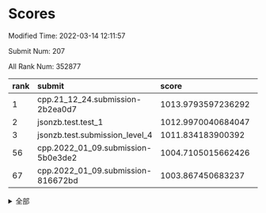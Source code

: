 # Scores

Modified Time: 2022-03-14 12:11:57

Submit Num: 207

All Rank Num: 352877

| rank |               submit               |       score        |       sigma        | pk_num |
| :--- | :--------------------------------- | :----------------- | :----------------- | :----- |
| 1    | cpp.21_12_24.submission-2b2ea0d7   | 1013.9793597236292 | 0.813585173315771  | 6822   |
| 2    | jsonzb.test.test_1                 | 1012.9970040684047 | 0.8016250248904403 | 6821   |
| 3    | jsonzb.test.submission_level_4     | 1011.834183900392  | 0.8008059558817466 | 6822   |
| 56   | cpp.2022_01_09.submission-5b0e3de2 | 1004.7105015662426 | 0.7307527684791193 | 6822   |
| 67   | cpp.2022_01_09.submission-816672bd | 1003.867450683237  | 0.7141306986163348 | 6822   |


<details>
<summary>全部</summary>

| rank |                 submit                 |       score        |       sigma        | pk_num |
| :--- | :------------------------------------- | :----------------- | :----------------- | :----- |
| 1    | cpp.21_12_24.submission-2b2ea0d7       | 1013.9793597236292 | 0.813585173315771  | 6822   |
| 2    | jsonzb.test.test_1                     | 1012.9970040684047 | 0.8016250248904403 | 6821   |
| 3    | jsonzb.test.submission_level_4         | 1011.834183900392  | 0.8008059558817466 | 6822   |
| 4    | gobigger.level_3.submission_level_3_12 | 1011.5597556807892 | 0.7882664943808252 | 6821   |
| 5    | gobigger.level_3.submission_level_3_29 | 1011.3935887183353 | 0.7665859469372025 | 6820   |
| 6    | gobigger.level_3.submission_level_3_38 | 1011.1274269291434 | 0.7688318986925696 | 6820   |
| 7    | gobigger.level_3.submission_level_3_18 | 1011.0892631723849 | 0.7450037185892745 | 6821   |
| 8    | gobigger.level_3.submission_level_3_2  | 1011.0135447656153 | 0.7683521619944782 | 6815   |
| 9    | gobigger.level_3.submission_level_3_37 | 1010.8823611399348 | 0.7591429386538293 | 6822   |
| 10   | gobigger.level_3.submission_level_3_5  | 1010.848256025962  | 0.7744298336346069 | 6821   |
| 11   | gobigger.level_3.submission_level_3_0  | 1010.8238435076137 | 0.7656021257512422 | 6820   |
| 12   | gobigger.level_3.submission_level_3_49 | 1010.799943106012  | 0.7845508813569905 | 6820   |
| 13   | gobigger.level_3.submission_level_3_26 | 1010.7492358280922 | 0.7589016233483258 | 6818   |
| 14   | gobigger.level_3.submission_level_3_33 | 1010.7306439094815 | 0.7783538668052855 | 6819   |
| 15   | gobigger.level_3.submission_level_3_14 | 1010.6918247012129 | 0.7718362040351908 | 6823   |
| 16   | gobigger.level_3.submission_level_3_11 | 1010.6629003407686 | 0.756099842036031  | 6814   |
| 17   | gobigger.level_3.submission_level_3_15 | 1010.6451617331771 | 0.7557292328544388 | 6812   |
| 18   | gobigger.level_3.submission_level_3_24 | 1010.6449565356255 | 0.7586219118283157 | 6823   |
| 19   | gobigger.level_3.submission_level_3_13 | 1010.4765636344035 | 0.7733169504085611 | 6819   |
| 20   | gobigger.level_3.submission_level_3_41 | 1010.4536822901414 | 0.7535592840146013 | 6816   |
| 21   | gobigger.level_3.submission_level_3_48 | 1010.3705505406059 | 0.7490344464754638 | 6817   |
| 22   | gobigger.level_3.submission_level_3_9  | 1010.3553079932195 | 0.7679183862472336 | 6820   |
| 23   | gobigger.level_3.submission_level_3_30 | 1010.3292194797914 | 0.7497953811270015 | 6820   |
| 24   | gobigger.level_3.submission_level_3_27 | 1010.3002016624728 | 0.7559191160780627 | 6820   |
| 25   | gobigger.level_3.submission_level_3_36 | 1010.2648432674737 | 0.7579337627370333 | 6818   |
| 26   | gobigger.level_3.submission_level_3_43 | 1010.240983753784  | 0.7702832478086317 | 6819   |
| 27   | gobigger.level_3.submission_level_3_47 | 1010.2267512018013 | 0.7572983947798557 | 6821   |
| 28   | gobigger.level_3.submission_level_3_22 | 1010.1464366892059 | 0.7535338012620739 | 6823   |
| 29   | gobigger.level_3.submission_level_3_19 | 1010.146127668293  | 0.7592587780383738 | 6818   |
| 30   | gobigger.level_3.submission_level_3_3  | 1010.0812040620596 | 0.7480341947741486 | 6823   |
| 31   | gobigger.level_3.submission_level_3_46 | 1010.0746936346444 | 0.7873034803054566 | 6817   |
| 32   | gobigger.level_3.submission_level_3_40 | 1009.9417920839255 | 0.7735036399063038 | 6820   |
| 33   | gobigger.level_3.submission_level_3_16 | 1009.9231709767038 | 0.7935898488833185 | 6819   |
| 34   | gobigger.level_3.submission_level_3_6  | 1009.8963974458898 | 0.7721515528353546 | 6819   |
| 35   | gobigger.level_3.submission_level_3_42 | 1009.8940141553344 | 0.7671796959748897 | 6816   |
| 36   | gobigger.level_3.submission_level_3_45 | 1009.8853029559485 | 0.7635246562269744 | 6822   |
| 37   | gobigger.level_3.submission_level_3_35 | 1009.845665660205  | 0.7396399885344198 | 6818   |
| 38   | gobigger.level_3.submission_level_3_32 | 1009.8111165933592 | 0.7447621810197317 | 6820   |
| 39   | gobigger.level_3.submission_level_3_10 | 1009.7153468948079 | 0.7585292274486258 | 6823   |
| 40   | gobigger.level_3.submission_level_3_7  | 1009.6434712328548 | 0.7620660111622208 | 6821   |
| 41   | gobigger.level_3.submission_level_3_20 | 1009.6334233347195 | 0.7438282439609314 | 6812   |
| 42   | gobigger.level_3.submission_level_3_34 | 1009.624925369257  | 0.7515372722509402 | 6819   |
| 43   | gobigger.level_3.submission_level_3_21 | 1009.601350718519  | 0.7492865794822817 | 6818   |
| 44   | gobigger.level_3.submission_level_3_1  | 1009.5507624492282 | 0.7406548490916343 | 6824   |
| 45   | gobigger.level_3.submission_level_3_8  | 1009.4344448641324 | 0.7529291403490874 | 6816   |
| 46   | gobigger.level_3.submission_level_3_28 | 1009.3904668635001 | 0.746403611514431  | 6826   |
| 47   | gobigger.level_3.submission_level_3_23 | 1009.226811917725  | 0.7427637374114828 | 6815   |
| 48   | gobigger.level_3.submission_level_3_4  | 1009.2106579091712 | 0.7443084092400535 | 6823   |
| 49   | gobigger.level_3.submission_level_3_31 | 1009.1344013992625 | 0.7431801333519672 | 6822   |
| 50   | gobigger.level_3.submission_level_3_39 | 1009.0022907343313 | 0.7547467797874333 | 6818   |
| 51   | gobigger.level_3.submission_level_3_44 | 1008.997081779894  | 0.7339135826045009 | 6817   |
| 52   | gobigger.level_3.submission_level_3_17 | 1008.9551182745832 | 0.7564111818981825 | 6817   |
| 53   | gobigger.level_3.submission_level_3_25 | 1008.9154469733503 | 0.7408049939983546 | 6817   |
| 54   | gobigger.level_1.submission_level_1_14 | 1004.9238439860949 | 0.7171336870549081 | 6815   |
| 55   | gobigger.level_1.submission_level_1_44 | 1004.8321903419085 | 0.7219200659345422 | 6820   |
| 56   | cpp.2022_01_09.submission-5b0e3de2     | 1004.7105015662426 | 0.7307527684791193 | 6822   |
| 57   | gobigger.level_1.submission_level_1_0  | 1004.693589665739  | 0.7178506906043933 | 6817   |
| 58   | gobigger.level_1.submission_level_1_6  | 1004.6546184752239 | 0.7207095893668943 | 6816   |
| 59   | gobigger.level_1.submission_level_1_9  | 1004.6515855571496 | 0.7230839270088615 | 6822   |
| 60   | gobigger.level_1.submission_level_1_41 | 1004.5181159617126 | 0.7312581860555314 | 6813   |
| 61   | gobigger.level_1.submission_level_1_1  | 1004.0784746863002 | 0.7090506843106742 | 6817   |
| 62   | gobigger.level_1.submission_level_1_11 | 1004.0598409517903 | 0.7228415714834131 | 6816   |
| 63   | gobigger.level_1.submission_level_1_3  | 1003.9791717418475 | 0.7138420798248548 | 6817   |
| 64   | gobigger.level_1.submission_level_1_31 | 1003.9575284571016 | 0.7146037952447157 | 6821   |
| 65   | gobigger.level_1.submission_level_1_40 | 1003.9365502023719 | 0.7231487614754956 | 6812   |
| 66   | gobigger.level_1.submission_level_1_25 | 1003.8946193628849 | 0.719781097482819  | 6823   |
| 67   | cpp.2022_01_09.submission-816672bd     | 1003.867450683237  | 0.7141306986163348 | 6822   |
| 68   | gobigger.level_1.submission_level_1_17 | 1003.8251880048718 | 0.7164013170305799 | 6818   |
| 69   | gobigger.level_1.submission_level_1_26 | 1003.8111927767605 | 0.7135042902532255 | 6826   |
| 70   | gobigger.level_1.submission_level_1_13 | 1003.7876429651141 | 0.7251939679856755 | 6819   |
| 71   | gobigger.level_1.submission_level_1_46 | 1003.6947097047865 | 0.7248649809081191 | 6823   |
| 72   | gobigger.level_1.submission_level_1_18 | 1003.6720480076366 | 0.7096296292912148 | 6818   |
| 73   | gobigger.level_1.submission_level_1_28 | 1003.5251110530792 | 0.734366815179532  | 6814   |
| 74   | gobigger.level_1.submission_level_1_22 | 1003.50411345696   | 0.7174214692977751 | 6815   |
| 75   | gobigger.level_1.submission_level_1_7  | 1003.4985867239626 | 0.7140180482378425 | 6811   |
| 76   | gobigger.level_1.submission_level_1_29 | 1003.4530042783227 | 0.7171871609349744 | 6816   |
| 77   | gobigger.level_1.submission_level_1_33 | 1003.4121941683853 | 0.7221942678727141 | 6818   |
| 78   | gobigger.level_1.submission_level_1_2  | 1003.314875399827  | 0.7245232224307079 | 6820   |
| 79   | gobigger.level_1.submission_level_1_47 | 1003.2654010112399 | 0.7134549785960187 | 6819   |
| 80   | gobigger.level_1.submission_level_1_49 | 1003.2440306956062 | 0.7177104680425728 | 6815   |
| 81   | gobigger.level_1.submission_level_1_10 | 1003.2326371604128 | 0.7154122576304437 | 6819   |
| 82   | gobigger.level_1.submission_level_1_12 | 1003.1976083736145 | 0.7273801507342709 | 6823   |
| 83   | gobigger.level_1.submission_level_1_48 | 1003.1786768400609 | 0.7227461445261301 | 6816   |
| 84   | gobigger.level_1.submission_level_1_37 | 1003.1219501874148 | 0.719582692646537  | 6814   |
| 85   | gobigger.level_1.submission_level_1_32 | 1003.0984979995128 | 0.7263325616502951 | 6816   |
| 86   | gobigger.level_1.submission_level_1_45 | 1003.0048405464457 | 0.7092011199688288 | 6823   |
| 87   | gobigger.level_1.submission_level_1_16 | 1002.8341641311961 | 0.7114082782949692 | 6815   |
| 88   | gobigger.level_1.submission_level_1_20 | 1002.8163368763912 | 0.7081011238786817 | 6821   |
| 89   | gobigger.level_1.submission_level_1_21 | 1002.7762807544148 | 0.7149331005671682 | 6822   |
| 90   | gobigger.level_1.submission_level_1_42 | 1002.7057144695724 | 0.7122536086927904 | 6823   |
| 91   | gobigger.level_1.submission_level_1_30 | 1002.6527054874933 | 0.7171977116009027 | 6815   |
| 92   | gobigger.level_1.submission_level_1_43 | 1002.6314137640844 | 0.7160947059377396 | 6817   |
| 93   | gobigger.level_1.submission_level_1_5  | 1002.630646392613  | 0.7132986357980056 | 6819   |
| 94   | gobigger.level_1.submission_level_1_34 | 1002.6234338644791 | 0.7146665247831829 | 6822   |
| 95   | gobigger.level_1.submission_level_1_4  | 1002.576391708574  | 0.7152371390217486 | 6819   |
| 96   | gobigger.level_1.submission_level_1_35 | 1002.5659807922038 | 0.7287105983294313 | 6820   |
| 97   | gobigger.level_1.submission_level_1_15 | 1002.5058562501699 | 0.7095659520821364 | 6823   |
| 98   | gobigger.level_1.submission_level_1_27 | 1002.4821121989173 | 0.7175727239106487 | 6821   |
| 99   | gobigger.level_1.submission_level_1_36 | 1002.277702115638  | 0.7119849136703214 | 6816   |
| 100  | gobigger.level_1.submission_level_1_38 | 1002.1284642172491 | 0.705286114468998  | 6818   |
| 101  | gobigger.level_1.submission_level_1_23 | 1002.10935744023   | 0.7303615392138418 | 6816   |
| 102  | gobigger.level_1.submission_level_1_39 | 1002.0113662796011 | 0.7136938889642536 | 6819   |
| 103  | gobigger.level_1.submission_level_1_8  | 1001.9529236597566 | 0.7099320091685805 | 6817   |
| 104  | gobigger.level_1.submission_level_1_19 | 1001.8372848802912 | 0.7087216653100039 | 6820   |
| 105  | gobigger.level_1.submission_level_1_24 | 1001.7786474222305 | 0.7115778885771873 | 6823   |
| 106  | gobigger.random.submission_random_8    | 997.2703638327589  | 0.6980042479028891 | 6817   |
| 107  | gobigger.random.submission_random_19   | 997.0240729232911  | 0.7208548764385081 | 6814   |
| 108  | gobigger.random.submission_random_39   | 996.9757704371073  | 0.7113600904045194 | 6818   |
| 109  | gobigger.random.submission_random_9    | 996.9013148141398  | 0.7137341308680936 | 6820   |
| 110  | gobigger.random.submission_random_35   | 996.897372688507   | 0.7170182678246599 | 6821   |
| 111  | gobigger.random.submission_random_47   | 996.8780590439009  | 0.703476324996015  | 6820   |
| 112  | gobigger.random.submission_random_22   | 996.7505115229885  | 0.707653864837599  | 6825   |
| 113  | gobigger.random.submission_random_48   | 996.715154494715   | 0.7077332321470836 | 6815   |
| 114  | gobigger.random.submission_random_38   | 996.7143002117591  | 0.7137782584521886 | 6818   |
| 115  | gobigger.random.submission_random_21   | 996.64931292521    | 0.6986941887104494 | 6821   |
| 116  | gobigger.random.submission_random_13   | 996.6346599960576  | 0.7062535740690864 | 6820   |
| 117  | gobigger.random.submission_random_32   | 996.6237948869332  | 0.7091428691225253 | 6821   |
| 118  | gobigger.random.submission_random_29   | 996.6166242774411  | 0.7034823353614642 | 6816   |
| 119  | gobigger.random.submission_random_2    | 996.5952576590305  | 0.7024510380693314 | 6823   |
| 120  | gobigger.random.submission_random_34   | 996.5390227472072  | 0.722501711008928  | 6820   |
| 121  | gobigger.random.submission_random_17   | 996.4680832170675  | 0.7064398990573623 | 6820   |
| 122  | gobigger.random.submission_random_0    | 996.3541802679559  | 0.7134701211700454 | 6823   |
| 123  | gobigger.random.submission_random_3    | 996.294712891981   | 0.7280615057982517 | 6818   |
| 124  | gobigger.random.submission_random_42   | 996.2088433310721  | 0.7055685050033517 | 6817   |
| 125  | gobigger.random.submission_random_41   | 996.1911657493989  | 0.7033018318361354 | 6821   |
| 126  | gobigger.random.submission_random_36   | 996.166230835497   | 0.7111142171271055 | 6818   |
| 127  | gobigger.random.submission_random_40   | 996.1426421789796  | 0.7175135979584706 | 6815   |
| 128  | gobigger.random.submission_random_26   | 996.0983267531952  | 0.7111104971204094 | 6821   |
| 129  | gobigger.random.submission_random_14   | 996.0672930194497  | 0.6993123381738393 | 6817   |
| 130  | gobigger.random.submission_random_11   | 996.0653383203482  | 0.7032507273733389 | 6817   |
| 131  | gobigger.random.submission_random_33   | 996.0396175549163  | 0.7092806464467024 | 6818   |
| 132  | gobigger.random.submission_random_1    | 996.021915200417   | 0.7087906782808123 | 6820   |
| 133  | gobigger.random.submission_random_7    | 995.9945539564878  | 0.7133332058454697 | 6822   |
| 134  | gobigger.random.submission_random_43   | 995.9666306386744  | 0.7167424607865537 | 6815   |
| 135  | gobigger.random.submission_random_37   | 995.9156444739973  | 0.69641386938868   | 6817   |
| 136  | gobigger.random.submission_random_28   | 995.8782114625482  | 0.7081513239734828 | 6819   |
| 137  | gobigger.random.submission_random_49   | 995.8650936636545  | 0.7015843836261424 | 6816   |
| 138  | gobigger.random.submission_random_27   | 995.8492269114032  | 0.7051084151600385 | 6818   |
| 139  | gobigger.random.submission_random_20   | 995.8073231540509  | 0.7141372359244489 | 6820   |
| 140  | gobigger.random.submission_random_44   | 995.7928256546942  | 0.7149387868052757 | 6822   |
| 141  | gobigger.random.submission_random_25   | 995.7492878553591  | 0.7044995508674318 | 6820   |
| 142  | gobigger.random.submission_random_24   | 995.7120273671514  | 0.7173306309288875 | 6819   |
| 143  | gobigger.random.submission_random_45   | 995.6392205482776  | 0.7120844557777032 | 6816   |
| 144  | gobigger.random.submission_random_18   | 995.5788685681305  | 0.7069743898282717 | 6815   |
| 145  | gobigger.random.submission_random_12   | 995.5577815421267  | 0.7224530011450037 | 6822   |
| 146  | gobigger.random.submission_random_5    | 995.4890030057661  | 0.7178225972865095 | 6821   |
| 147  | gobigger.random.submission_random_23   | 995.4726239183493  | 0.7093789422886471 | 6821   |
| 148  | gobigger.random.submission_random_10   | 995.4510293489878  | 0.700776148856131  | 6820   |
| 149  | gobigger.random.submission_random_15   | 995.3886388010885  | 0.6908736856905678 | 6820   |
| 150  | gobigger.random.submission_random_6    | 995.3057050719364  | 0.7155639936259095 | 6819   |
| 151  | gobigger.random.submission_random_30   | 995.2231094617619  | 0.7234237731503406 | 6820   |
| 152  | gobigger.random.submission_random_31   | 995.1341992236145  | 0.724713741270814  | 6818   |
| 153  | gobigger.random.submission_random_16   | 994.7979511060921  | 0.7105640714008934 | 6818   |
| 154  | gobigger.random.submission_random_46   | 994.7682367348912  | 0.7177755108627027 | 6811   |
| 155  | gobigger.random.submission_random_4    | 994.6203993407504  | 0.7212986516301465 | 6819   |
| 156  | gobigger.level_2.submission_level_2_2  | 993.7709180090462  | 0.7298714513096098 | 6815   |
| 157  | gobigger.level_2.submission_level_2_45 | 993.6830915619319  | 0.7517861303181343 | 6819   |
| 158  | gobigger.level_2.submission_level_2_46 | 993.5778449043497  | 0.747336020868123  | 6815   |
| 159  | gobigger.level_2.submission_level_2_6  | 993.4458334467964  | 0.732887966062769  | 6817   |
| 160  | gobigger.level_2.submission_level_2_30 | 993.4099451526912  | 0.7351048115636711 | 6819   |
| 161  | gobigger.level_2.submission_level_2_35 | 993.3778594885007  | 0.7343422547837599 | 6818   |
| 162  | gobigger.level_2.submission_level_2_34 | 993.0348521640166  | 0.739677809073161  | 6815   |
| 163  | gobigger.level_2.submission_level_2_49 | 993.0180168924508  | 0.7503632513609965 | 6820   |
| 164  | gobigger.level_2.submission_level_2_20 | 992.8584232435501  | 0.758513216207703  | 6820   |
| 165  | gobigger.level_2.submission_level_2_23 | 992.84605326573    | 0.7395985295550319 | 6818   |
| 166  | gobigger.level_2.submission_level_2_11 | 992.8013481887626  | 0.7393780011621234 | 6818   |
| 167  | gobigger.level_2.submission_level_2_14 | 992.6963404282459  | 0.7461970415526357 | 6822   |
| 168  | gobigger.level_2.submission_level_2_42 | 992.6204843813761  | 0.7560091812458006 | 6823   |
| 169  | gobigger.level_2.submission_level_2_43 | 992.521388571105   | 0.736341536217891  | 6813   |
| 170  | gobigger.level_2.submission_level_2_39 | 992.4620208319787  | 0.7497915009655174 | 6823   |
| 171  | gobigger.level_2.submission_level_2_5  | 992.4145575671816  | 0.7546560584435956 | 6819   |
| 172  | gobigger.level_2.submission_level_2_10 | 992.4090569187969  | 0.7299536175903246 | 6815   |
| 173  | gobigger.level_2.submission_level_2_17 | 992.3076203542133  | 0.7407621962999155 | 6818   |
| 174  | gobigger.level_2.submission_level_2_44 | 992.2417714502377  | 0.7351910853279255 | 6821   |
| 175  | gobigger.level_2.submission_level_2_48 | 992.2290897541099  | 0.7453995060052799 | 6818   |
| 176  | gobigger.level_2.submission_level_2_1  | 992.2069428213633  | 0.7395624738055734 | 6826   |
| 177  | gobigger.level_2.submission_level_2_27 | 992.1708251391469  | 0.7588817420260224 | 6818   |
| 178  | gobigger.level_2.submission_level_2_16 | 992.1600137632597  | 0.7335905075256247 | 6819   |
| 179  | gobigger.level_2.submission_level_2_47 | 992.1328981958972  | 0.7439783488756743 | 6820   |
| 180  | gobigger.level_2.submission_level_2_22 | 992.1008568132823  | 0.7327241432781816 | 6818   |
| 181  | gobigger.level_2.submission_level_2_15 | 991.9323051167833  | 0.7409488321554177 | 6817   |
| 182  | gobigger.level_2.submission_level_2_24 | 991.8814445866105  | 0.749025495796936  | 6817   |
| 183  | gobigger.level_2.submission_level_2_19 | 991.8470279656051  | 0.7446588780336529 | 6818   |
| 184  | gobigger.level_2.submission_level_2_4  | 991.8384481596327  | 0.7376248654935114 | 6819   |
| 185  | gobigger.level_2.submission_level_2_7  | 991.7683578153413  | 0.7523790403014905 | 6818   |
| 186  | gobigger.level_2.submission_level_2_13 | 991.6781273527212  | 0.7520927423754321 | 6820   |
| 187  | gobigger.level_2.submission_level_2_26 | 991.6367133932108  | 0.7615761044037952 | 6820   |
| 188  | gobigger.level_2.submission_level_2_40 | 991.6290277913711  | 0.7514390617304234 | 6819   |
| 189  | gobigger.level_2.submission_level_2_29 | 991.5828897657385  | 0.7373063947122844 | 6818   |
| 190  | gobigger.level_2.submission_level_2_21 | 991.5643612254655  | 0.7370891314794988 | 6818   |
| 191  | gobigger.level_2.submission_level_2_33 | 991.4829335330425  | 0.7394567663699565 | 6822   |
| 192  | gobigger.level_2.submission_level_2_0  | 991.4690654114744  | 0.7657316742321851 | 6821   |
| 193  | gobigger.level_2.submission_level_2_28 | 991.290879250067   | 0.7669354862706723 | 6820   |
| 194  | gobigger.level_2.submission_level_2_3  | 991.1708083194094  | 0.7488654136241782 | 6820   |
| 195  | gobigger.level_2.submission_level_2_25 | 991.0262514173276  | 0.7455118414621662 | 6815   |
| 196  | gobigger.level_2.submission_level_2_32 | 990.836577819532   | 0.7670167722799441 | 6822   |
| 197  | gobigger.level_2.submission_level_2_18 | 990.7849916518705  | 0.7578611483695119 | 6815   |
| 198  | gobigger.level_2.submission_level_2_41 | 990.7786262346281  | 0.7454172066268511 | 6818   |
| 199  | gobigger.level_2.submission_level_2_38 | 990.6776502205961  | 0.7471337483189191 | 6819   |
| 200  | gobigger.level_2.submission_level_2_37 | 990.6704586060305  | 0.7465934499289908 | 6818   |
| 201  | gobigger.level_2.submission_level_2_31 | 990.6241876569903  | 0.7572504491184606 | 6816   |
| 202  | gobigger.level_2.submission_level_2_36 | 990.4964903055519  | 0.7515699851492782 | 6820   |
| 203  | gobigger.level_2.submission_level_2_9  | 990.3610362774267  | 0.7674636386983568 | 6816   |
| 204  | gobigger.level_2.submission_level_2_8  | 990.1535232050574  | 0.7418658699093474 | 6818   |
| 205  | gobigger.level_2.submission_level_2_12 | 990.1421548936694  | 0.7858322090253678 | 6827   |
| 206  | gobigger.none.submission_none_1        | 975.3167808567302  | 1.5548901340282197 | 6821   |
| 207  | gobigger.none.submission_none_0        | 974.9349178873555  | 1.6386314365850405 | 6821   |

</details>